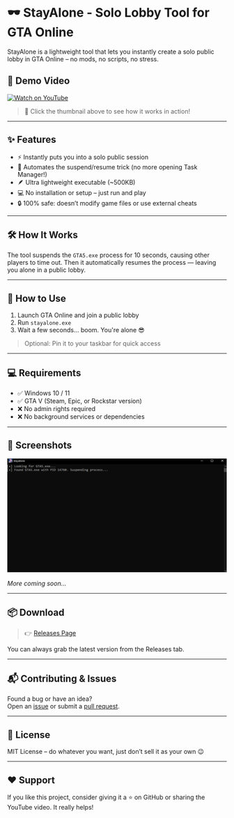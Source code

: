 # 🕶️ StayAlone - Solo Lobby Tool for GTA Online

StayAlone is a lightweight tool that lets you instantly create a solo public lobby in GTA Online – no mods, no scripts, no stress.

## 🎥 Demo Video

[![Watch on YouTube](https://img.youtube.com/vi/dWImXhWsGpI/maxresdefault.jpg)](https://www.youtube.com/watch?v=dWImXhWsGpI)

> 🔗 Click the thumbnail above to see how it works in action!

---

## ✨ Features

- ⚡ Instantly puts you into a solo public session
- 🧠 Automates the suspend/resume trick (no more opening Task Manager!)
- 🪶 Ultra lightweight executable (~500KB)
- 💻 No installation or setup – just run and play
- 🔒 100% safe: doesn’t modify game files or use external cheats

---

## 🛠️ How It Works

The tool suspends the `GTA5.exe` process for 10 seconds, causing other players to time out. Then it automatically resumes the process — leaving you alone in a public lobby.

---

## 🚀 How to Use

1. Launch GTA Online and join a public lobby  
2. Run `stayalone.exe`  
3. Wait a few seconds... boom. You're alone 😎

> Optional: Pin it to your taskbar for quick access

---

## 💻 Requirements

- ✅ Windows 10 / 11  
- ✅ GTA V (Steam, Epic, or Rockstar version)  
- ❌ No admin rights required  
- ❌ No background services or dependencies

---

## 📸 Screenshots

<img src="assets/screenshot1.png" width="600" alt="StayAlone Screenshot"/>

*More coming soon...*

---

## 📦 Download

> 👉 [Releases Page](https://github.com/yourusername/stayalone/releases)

You can always grab the latest version from the Releases tab.

---

## 📬 Contributing & Issues

Found a bug or have an idea?  
Open an [issue](https://github.com/tot1337/stayalone/issues) or submit a [pull request](https://github.com/tot1337/stayalone/pulls).

---

## 📄 License

MIT License – do whatever you want, just don’t sell it as your own 😉

---

## ❤️ Support

If you like this project, consider giving it a ⭐ on GitHub or sharing the YouTube video. It really helps!

